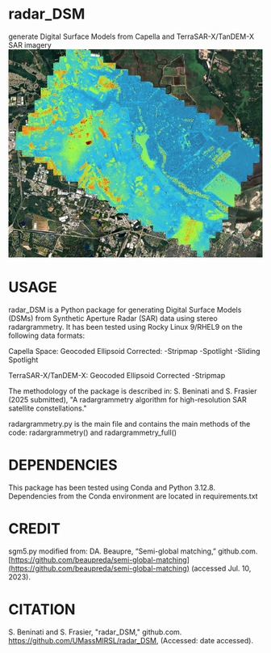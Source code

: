 # radar_DSM
generate Digital Surface Models from Capella and TerraSAR-X/TanDEM-X SAR imagery
![DSM of Savannah, GA, USA](https://github.com/UMassMIRSL/radar_DSM/blob/main/savannah_example_DSM.png)

# USAGE
radar_DSM is a Python package for generating Digital Surface Models (DSMs) from Synthetic Aperture Radar (SAR) data using stereo radargrammetry. It has been tested using Rocky Linux 9/RHEL9 on the following data formats:

Capella Space:
        Geocoded Ellipsoid Corrected:
                -Stripmap
                -Spotlight
                -Sliding Spotlight

TerraSAR-X/TanDEM-X:
        Geocoded Ellipsoid Corrected
                -Stripmap

The methodology of the package is described in: S. Beninati and S. Frasier (2025 submitted), "A radargrammetry algorithm for high-resolution SAR satellite constellations."

radargrammetry.py is the main file and contains the main methods of the code: radargrammetry() and radargrammetry_full()

# DEPENDENCIES
This package has been tested using Conda and Python 3.12.8. Dependencies from the Conda environment are located in requirements.txt


# CREDIT
sgm5.py modified from:
DA. Beaupre, “Semi-global matching,” github.com. [https://github.com/beaupreda/semi-global-matching](https://github.com/beaupreda/semi-global-matching) (accessed Jul. 10, 2023).

# CITATION
S. Beninati and S. Frasier, "radar_DSM," github.com. https://github.com/UMassMIRSL/radar_DSM, (Accessed: date accessed).
